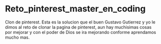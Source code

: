 # Reto_pinterest_master_en_coding
Clon de pinterest.
Esta es la solucion que el buen Gustavo Gutierrez y yo le dimos al reto de clonar la pagina de pinterest, aun hay muchisimas cosas por mejorar y con el poder de Dios se ira mejorando conforme aprendamos mucho mas.
